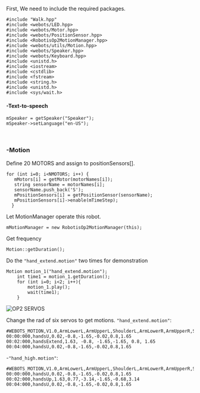First, We need to include the required packages.
```
#include "Walk.hpp"
#include <webots/LED.hpp>
#include <webots/Motor.hpp>
#include <webots/PositionSensor.hpp>
#include <RobotisOp2MotionManager.hpp>
#include <webots/utils/Motion.hpp>
#include <webots/Speaker.hpp>
#include <webots/Keyboard.hpp>
#include <unistd.h>
#include <iostream>
#include <cstdlib>
#include <fstream>
#include <string.h>
#include <unistd.h>
#include <sys/wait.h>
```

#### -Text-to-speech
  ```
  mSpeaker = getSpeaker("Speaker");  
  mSpeaker->setLanguage("en-US");
  ```
  
### -Motion
Define 20 MOTORS and assign to positionSensors[].
```
for (int i=0; i<NMOTORS; i++) {
   mMotors[i] = getMotor(motorNames[i]);
   string sensorName = motorNames[i];
   sensorName.push_back('S');
   mPositionSensors[i] = getPositionSensor(sensorName);
   mPositionSensors[i]->enable(mTimeStep);
  }
```

Let MotionManager operate this robot.
```
mMotionManager = new RobotisOp2MotionManager(this);
```
Get frequency
```
Motion::getDuration();
```
Do the `"hand_extend.motion"` two times for demonstration
```
Motion motion_1("hand_extend.motion");
    int time1 = motion_1.getDuration();
    for (int i=0; i<2; i++){
    	motion_1.play();
    	wait(time1);
    }
```
![OP2 SERVOS](https://raw.githubusercontent.com/omichel/webots-doc/master/robotis-op2/images/robotis_op2_servo_map.png)

Change the rad of six servos to get motions.
`"hand_extend.motion"`:
```
#WEBOTS_MOTION,V1.0,ArmLowerL,ArmUpperL,ShoulderL,ArmLowerR,ArmUpperR,ShoulderR
00:00:000,handsU,0.02,-0.8,-1.65,-0.02,0.8,1.65
00:02:000,handsExtend,1.63, -0.8, -1.65,-1.65, 0.8, 1.65
00:04:000,handsU,0.02,-0.8,-1.65,-0.02,0.8,1.65
```
-`"hand_high.motion"`:
```
#WEBOTS_MOTION,V1.0,ArmLowerL,ArmUpperL,ShoulderL,ArmLowerR,ArmUpperR,ShoulderR
00:00:000,handsU,0.02,-0.8,-1.65,-0.02,0.8,1.65
00:02:000,handsUp,1.63,0.77,-3.14,-1.65,-0.68,3.14
00:04:000,handsU,0.02,-0.8,-1.65,-0.02,0.8,1.65

```


